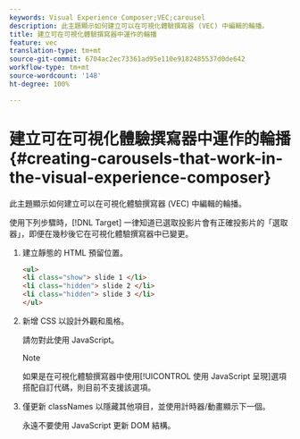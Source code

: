 ```yaml
---
keywords: Visual Experience Composer;VEC;carousel
description: 此主題顯示如何建立可以在可視化體驗撰寫器 (VEC) 中編輯的輪播。
title: 建立可在可視化體驗撰寫器中運作的輪播
feature: vec
translation-type: tm+mt
source-git-commit: 6704ac2ec73361ad95e110e9182485537d0de642
workflow-type: tm+mt
source-wordcount: '148'
ht-degree: 100%

---
```



# 建立可在可視化體驗撰寫器中運作的輪播{#creating-carousels-that-work-in-the-visual-experience-composer}

此主題顯示如何建立可以在可視化體驗撰寫器 (VEC) 中編輯的輪播。

使用下列步驟時，[!DNL Target] 一律知道已選取投影片會有正確投影片的「選取器」，即便在幾秒後它在可視化體驗撰寫器中已變更。

1. 建立靜態的 HTML 預留位置。

   ```html
   <ul>
   <li class="show"> slide 1 </li>
   <li class="hidden"> slide 2 </li>
   <li class="hidden"> slide 3 </li>
   </ul>
   ```

1. 新增 CSS 以設計外觀和風格。

   請勿對此使用 JavaScript。

   >[!NOTE]
   >
   >如果是在可視化體驗撰寫器中使用[!UICONTROL 使用 JavaScript 呈現]選項搭配自訂代碼，則目前不支援該選項。

1. 僅更新 classNames 以隱藏其他項目，並使用計時器/動畫顯示下一個。

   永遠不要使用 JavaScript 更新 DOM 結構。